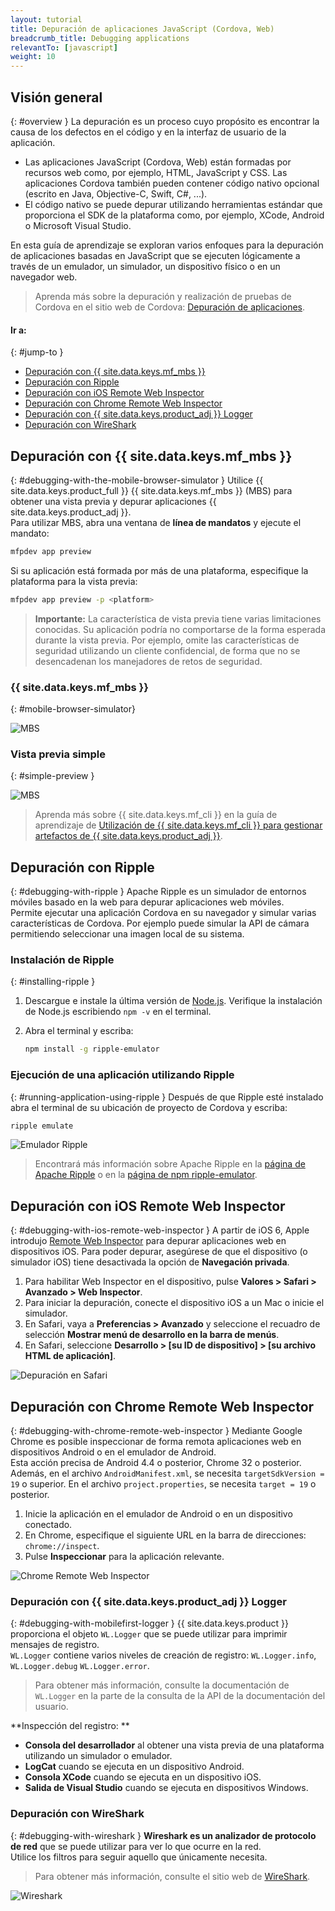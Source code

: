 ```yaml
---
layout: tutorial
title: Depuración de aplicaciones JavaScript (Cordova, Web)
breadcrumb_title: Debugging applications        
relevantTo: [javascript]
weight: 10
---
```

<!-- NLS_CHARSET=UTF-8 -->
## Visión general
{: #overview }
La depuración es un proceso cuyo propósito es encontrar la causa de los defectos en el código y en la interfaz de usuario de la aplicación.

* Las aplicaciones JavaScript (Cordova, Web) están formadas por recursos web como, por ejemplo, HTML, JavaScript y CSS. Las aplicaciones Cordova también pueden contener código nativo opcional (escrito en Java, Objective-C, Swift, C#, ...).
* El código nativo se puede depurar utilizando herramientas estándar que proporciona el SDK de la plataforma como, por ejemplo, XCode, Android o Microsoft Visual Studio.

En esta guía de aprendizaje se exploran varios enfoques para la depuración de aplicaciones basadas en JavaScript que se ejecuten lógicamente a través de un emulador, un simulador, un dispositivo físico o en un navegador web.

> Aprenda más sobre la depuración y realización de pruebas de Cordova en el sitio web de Cordova:
[Depuración de aplicaciones](https://cordova.apache.org/docs/en/latest/guide/next/index.html#link-testing-on-a-simulator-vs-on-a-real-device).

#### Ir a:
{: #jump-to }

* [Depuración con {{ site.data.keys.mf_mbs }}](#debugging-with-the-mobile-browser-simulator)
* [Depuración con Ripple](#debugging-with-ripple)
* [Depuración con iOS Remote Web Inspector](#debugging-with-ios-remote-web-inspector)
* [Depuración con Chrome Remote Web Inspector](#debugging-with-chrome-remote-web-inspector)
* [Depuración con {{ site.data.keys.product_adj }} Logger](#debugging-with-mobilefirst-logger)
* [Depuración con WireShark](#debugging-with-wireshark)

## Depuración con {{ site.data.keys.mf_mbs }}
{: #debugging-with-the-mobile-browser-simulator }
Utilice {{ site.data.keys.product_full }} {{ site.data.keys.mf_mbs }} (MBS) para obtener una vista previa y depurar aplicaciones {{ site.data.keys.product_adj }}.  
Para utilizar MBS, abra una ventana de **línea de mandatos** y ejecute el mandato:

```bash
mfpdev app preview
```

Si su aplicación está formada por más de una plataforma, especifique la plataforma para la vista previa:

```bash
mfpdev app preview -p <platform>
```

> <span class="glyphicon glyphicon-exclamation-sign" aria-hidden="true"></span> **Importante:** La característica de vista previa tiene varias limitaciones conocidas. Su aplicación podría no comportarse de la forma esperada durante la vista previa. Por ejemplo, omite las características de seguridad utilizando un cliente confidencial, de forma que no se desencadenan los manejadores de retos de seguridad. 

### {{ site.data.keys.mf_mbs }}
{: #mobile-browser-simulator}

![MBS](mbs.png)

### Vista previa simple
{: #simple-preview }

![MBS](simple.png)

> Aprenda más sobre {{ site.data.keys.mf_cli }} en la guía de aprendizaje de [Utilización de {{ site.data.keys.mf_cli }} para gestionar artefactos de {{ site.data.keys.product_adj }}](../using-mobilefirst-cli-to-manage-mobilefirst-artifacts).

## Depuración con Ripple
{: #debugging-with-ripple }
Apache Ripple es un simulador de entornos móviles basado en la web para depurar aplicaciones web móviles.  
Permite ejecutar una aplicación Cordova en su navegador y simular varias características de Cordova. Por ejemplo puede simular la API de cámara permitiendo seleccionar una imagen local de su sistema.  

### Instalación de Ripple
{: #installing-ripple }

1. Descargue e instale la última versión de [Node.js](https://nodejs.org/en/).
Verifique la instalación de Node.js escribiendo `npm -v` en el terminal.
2. Abra el terminal y escriba:

   ```bash
   npm install -g ripple-emulator
   ```

### Ejecución de una aplicación utilizando Ripple
{: #running-application-using-ripple }
Después de que Ripple esté instalado abra el terminal de su ubicación de proyecto de Cordova y escriba:

```bash
ripple emulate
```

![Emulador Ripple](Ripple2.png)

> Encontrará más información sobre Apache Ripple en la [página de Apache Ripple](http://ripple.incubator.apache.org/) o en la [página de npm ripple-emulator](https://www.npmjs.com/package/ripple-emulator).

## Depuración con iOS Remote Web Inspector
{: #debugging-with-ios-remote-web-inspector }
A partir de iOS 6, Apple introdujo [Remote Web Inspector](https://developer.apple.com/safari/tools/) para depurar aplicaciones web en dispositivos iOS. Para poder depurar, asegúrese de que el dispositivo (o simulador iOS) tiene desactivada la opción de **Navegación privada**.  

1. Para habilitar Web Inspector en el dispositivo, pulse **Valores > Safari > Avanzado > Web Inspector**.
2. Para iniciar la depuración, conecte el dispositivo iOS a un Mac o inicie el simulador.
3. En Safari, vaya a **Preferencias > Avanzado** y seleccione el recuadro de selección **Mostrar menú de desarrollo en la barra de menús**.
4. En Safari, seleccione **Desarrollo > [su ID de dispositivo] > [su archivo HTML de aplicación]**.

![Depuración en Safari](safari-debugging.png)

## Depuración con Chrome Remote Web Inspector
{: #debugging-with-chrome-remote-web-inspector }
Mediante Google Chrome es posible inspeccionar de forma remota aplicaciones web en dispositivos Android o en el emulador de Android.  
Esta acción precisa de Android 4.4 o posterior, Chrome 32 o posterior. Además, en el archivo `AndroidManifest.xml`, se necesita `targetSdkVersion = 19` o superior. En el archivo `project.properties`, se necesita `target = 19` o posterior.

1. Inicie la aplicación en el emulador de Android o en un dispositivo conectado.
2. En Chrome, especifique el siguiente URL en la barra de direcciones:
`chrome://inspect`.
3. Pulse **Inspeccionar** para la aplicación relevante.

![Chrome Remote Web Inspector](Chrome-Remote-Web-Inspector.png)

### Depuración con {{ site.data.keys.product_adj }} Logger
{: #debugging-with-mobilefirst-logger }
{{ site.data.keys.product }} proporciona el objeto `WL.Logger` que se puede utilizar para imprimir mensajes de registro.  
`WL.Logger` contiene varios niveles de creación de registro: `WL.Logger.info`, `WL.Logger.debug` `WL.Logger.error`.

> Para obtener más información, consulte la documentación de `WL.Logger` en la parte de la consulta de la API de la documentación del usuario.

**Inspección del registro:
**

* **Consola del desarrollador** al obtener una vista previa de una plataforma utilizando un simulador o emulador.
* **LogCat** cuando se ejecuta en un dispositivo Android.
* **Consola XCode** cuando se ejecuta en un dispositivo iOS.
* **Salida de Visual Studio** cuando se ejecuta en dispositivos Windows.

### Depuración con WireShark
{: #debugging-with-wireshark }
**Wireshark es un analizador de protocolo de red** que se puede utilizar para ver lo que ocurre en la red.  
Utilice los filtros para seguir aquello que únicamente necesita.  

> Para obtener más información, consulte el sitio web de [WireShark](http://www.wireshark.org).

![Wireshark](wireshark.png)
